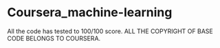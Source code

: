 # Coursera_machine-learning

All the code has tested to 100/100 score. ALL THE COPYRIGHT OF BASE CODE BELONGS TO COURSERA.
